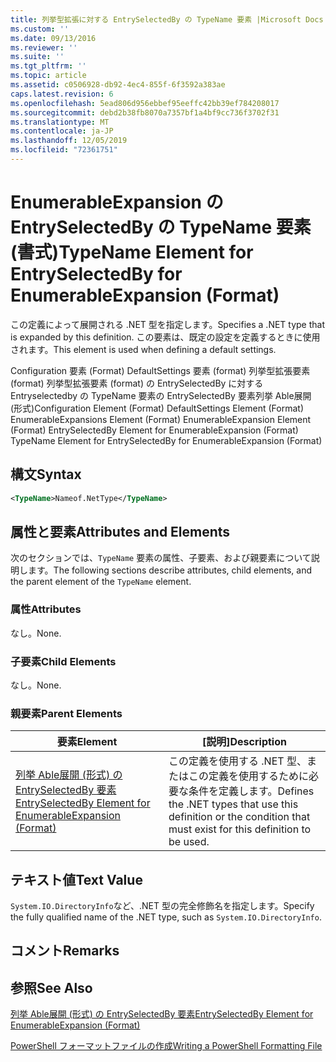 ```yaml
---
title: 列挙型拡張に対する EntrySelectedBy の TypeName 要素 |Microsoft Docs
ms.custom: ''
ms.date: 09/13/2016
ms.reviewer: ''
ms.suite: ''
ms.tgt_pltfrm: ''
ms.topic: article
ms.assetid: c0506928-db92-4ec4-855f-6f3592a383ae
caps.latest.revision: 6
ms.openlocfilehash: 5ead806d956ebbef95eeffc42bb39ef784208017
ms.sourcegitcommit: debd2b38fb8070a7357bf1a4bf9cc736f3702f31
ms.translationtype: MT
ms.contentlocale: ja-JP
ms.lasthandoff: 12/05/2019
ms.locfileid: "72361751"
---
```

# <a name="typename-element-for-entryselectedby-for-enumerableexpansion-format"></a><span data-ttu-id="00258-102">EnumerableExpansion の EntrySelectedBy の TypeName 要素 (書式)</span><span class="sxs-lookup"><span data-stu-id="00258-102">TypeName Element for EntrySelectedBy for EnumerableExpansion (Format)</span></span>

<span data-ttu-id="00258-103">この定義によって展開される .NET 型を指定します。</span><span class="sxs-lookup"><span data-stu-id="00258-103">Specifies a .NET type that is expanded by this definition.</span></span> <span data-ttu-id="00258-104">この要素は、既定の設定を定義するときに使用されます。</span><span class="sxs-lookup"><span data-stu-id="00258-104">This element is used when defining a default settings.</span></span>

<span data-ttu-id="00258-105">Configuration 要素 (Format) DefaultSettings 要素 (format) 列挙型拡張要素 (format) 列挙型拡張要素 (format) の EntrySelectedBy に対する Entryselectedby の TypeName 要素の EntrySelectedBy 要素列挙 Able展開 (形式)</span><span class="sxs-lookup"><span data-stu-id="00258-105">Configuration Element (Format) DefaultSettings Element (Format) EnumerableExpansions Element (Format) EnumerableExpansion Element (Format) EntrySelectedBy Element for EnumerableExpansion (Format) TypeName Element for EntrySelectedBy for EnumerableExpansion (Format)</span></span>

## <a name="syntax"></a><span data-ttu-id="00258-106">構文</span><span class="sxs-lookup"><span data-stu-id="00258-106">Syntax</span></span>

```xml
<TypeName>Nameof.NetType</TypeName>

```

## <a name="attributes-and-elements"></a><span data-ttu-id="00258-107">属性と要素</span><span class="sxs-lookup"><span data-stu-id="00258-107">Attributes and Elements</span></span>

<span data-ttu-id="00258-108">次のセクションでは、`TypeName` 要素の属性、子要素、および親要素について説明します。</span><span class="sxs-lookup"><span data-stu-id="00258-108">The following sections describe attributes, child elements, and the parent element of the `TypeName` element.</span></span>

### <a name="attributes"></a><span data-ttu-id="00258-109">属性</span><span class="sxs-lookup"><span data-stu-id="00258-109">Attributes</span></span>

<span data-ttu-id="00258-110">なし。</span><span class="sxs-lookup"><span data-stu-id="00258-110">None.</span></span>

### <a name="child-elements"></a><span data-ttu-id="00258-111">子要素</span><span class="sxs-lookup"><span data-stu-id="00258-111">Child Elements</span></span>

<span data-ttu-id="00258-112">なし。</span><span class="sxs-lookup"><span data-stu-id="00258-112">None.</span></span>

### <a name="parent-elements"></a><span data-ttu-id="00258-113">親要素</span><span class="sxs-lookup"><span data-stu-id="00258-113">Parent Elements</span></span>

|<span data-ttu-id="00258-114">要素</span><span class="sxs-lookup"><span data-stu-id="00258-114">Element</span></span>|<span data-ttu-id="00258-115">[説明]</span><span class="sxs-lookup"><span data-stu-id="00258-115">Description</span></span>|
|-------------|-----------------|
|[<span data-ttu-id="00258-116">列挙 Able展開 (形式) の EntrySelectedBy 要素</span><span class="sxs-lookup"><span data-stu-id="00258-116">EntrySelectedBy Element for EnumerableExpansion (Format)</span></span>](./entryselectedby-element-for-enumerableexpansion-format.md)|<span data-ttu-id="00258-117">この定義を使用する .NET 型、またはこの定義を使用するために必要な条件を定義します。</span><span class="sxs-lookup"><span data-stu-id="00258-117">Defines the .NET types that use this definition or the condition that must exist for this definition to be used.</span></span>|

## <a name="text-value"></a><span data-ttu-id="00258-118">テキスト値</span><span class="sxs-lookup"><span data-stu-id="00258-118">Text Value</span></span>

<span data-ttu-id="00258-119">`System.IO.DirectoryInfo`など、.NET 型の完全修飾名を指定します。</span><span class="sxs-lookup"><span data-stu-id="00258-119">Specify the fully qualified name of the .NET type, such as `System.IO.DirectoryInfo`.</span></span>

## <a name="remarks"></a><span data-ttu-id="00258-120">コメント</span><span class="sxs-lookup"><span data-stu-id="00258-120">Remarks</span></span>

## <a name="see-also"></a><span data-ttu-id="00258-121">参照</span><span class="sxs-lookup"><span data-stu-id="00258-121">See Also</span></span>

[<span data-ttu-id="00258-122">列挙 Able展開 (形式) の EntrySelectedBy 要素</span><span class="sxs-lookup"><span data-stu-id="00258-122">EntrySelectedBy Element for EnumerableExpansion (Format)</span></span>](./entryselectedby-element-for-enumerableexpansion-format.md)

[<span data-ttu-id="00258-123">PowerShell フォーマットファイルの作成</span><span class="sxs-lookup"><span data-stu-id="00258-123">Writing a PowerShell Formatting File</span></span>](./writing-a-powershell-formatting-file.md)
